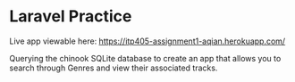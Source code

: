 # Laravel Practice

Live app viewable here: https://itp405-assignment1-aqian.herokuapp.com/

Querying the chinook SQLite database to create an app that allows you to search through Genres and view their associated tracks.
